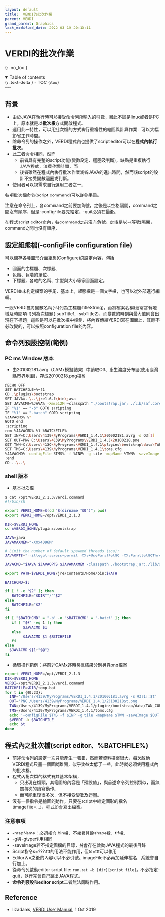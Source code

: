 ```yaml
---
layout: default
title:  VERDI的批次作業
parent: VERDI
grand_parent: Graphics
last_modified_date: 2022-03-19 20:13:11
---
```


# VERDI的批次作業
{: .no_toc }

<details open markdown="block">
  <summary>
    Table of contents
  </summary>
  {: .text-delta }
- TOC
{:toc}
</details>
---

## 背景
- 由於JAVA在執行時可以接受命令列所輸入的引數，因此不論是linux或者是PC上，原本就是以**批次檔**方式開啟程式。
- 運用此一特性，可以用批次檔的方式執行重複性的繪圖與計算作業，可以大幅節省工作時間。
- 除命令列的操作之外，VERDI程式內也提供了script editor可以在**程式內執行批次**。
- 此二者命令相同，然而
  - 前者具有完整的script功能(變數設定、迴圈及判斷)，缺點是重複執行JAVA程式，浪費作業時間，而
  - 後者雖然在程式內執行批次作業減省JAVA的進出時間，然而該script的設計不接受變數迴圈或判斷。
- 使用者可以視需求自行選用二者之一。

各項批次檔命令(script command)可以詳參[手冊](https://github.com/CEMPD/VERDI/blob/master/doc/User_Manual/VERDI_ch17.md)。

注意在命令列上，各command之前要加負號，之後是以空格隔開，command之間沒有順序，但是-configFile要先給定，-quit必須在最後。

在程式script editor之內，各command之前沒有負號，之後是以=(等號)隔開，command之間也沒有順序，

## 設定組態檔(-configFile configuration file)
可以儲存各種圖形介面組態(Configure)的設定內容，包括
- 圖面的主標題、次標題、
- 色階、色階的單位、
- 下標題、各軸的名稱、字型與大小等等圖面設定。

VERDI並未約定檔案的字尾，基本上，組態檔是一個文字檔，也可以從外部進行編輯。

一般VERDI會將變數名稱(-s)列為主標題(titleString)，而將檔案名稱(通常含有地域及時間項-f)列為次標題(-subTitle1, -subTitle2)，而變數的時刻與最大值則會出現在下標題，這些是可以在批次檔中控制，將內容傳給VERDI寫在圖面上，其餘不必改變的，可以按照configuration file的內容。

## 命令列預設控制(範例)

### PC ms Window 版本
- 由201002181.avrg（CAMx模擬結果）中讀取O3、產生濃度分布圖(使用臺灣縣市界地圖)，存成20100218.png檔案

```bash
@ECHO OFF
SET BATCHFILE=%~f2
CD .\plugins\bootstrap
SET JAVA=..\..\jre1.6.0\bin\java
SET JAVACMD=%JAVA% -Xmx512M –classpath "./bootstrap.jar; ./lib/saf.core.runtime.jar; ./lib/commons-logging.jar;./lib/jpf-boot.jar;./lib/jpf.jar;./lib\log4j-1.2.13.jar" saf.core.runtime.Boot
IF "%1" == "-b" GOTO scripting
IF "%1" == "-batch" GOTO scripting
%JAVACMD% %*
GOTO end
:scripting
rem %JAVACMD% %1 %BATCHFILE%
SET INP=C:\Users\4139\MyPrograms\VERDI_1.4.1\201002181.avrg -s O3[1]
SET OUT=PNG C:\Users\4139\MyPrograms\VERDI_1.4.1\20100218.png
SET TWN=C:\Users\4139\MyPrograms\VERDI_1.4.1\plugins\bootstrap\data\TWN_COUNTY.bin
SET TMS=C:\Users\4139\MyPrograms\VERDI_1.4.1\toms.cfg
%JAVACMD% -configFile %TMS% -f %INP% -g tile -mapName %TWN% -saveImage %OUT% -quit %BATCHFILE%
:end
CD ..\..\
```
### shell 版本
- 基本批次檔

```bash
$ cat /opt/VERDI_2.1.3/verdi.command
#!/bin/sh

export VERDI_HOME=$(cd "$(dirname "$0")"; pwd)
export VERDI_HOME=/opt/VERDI_2.1.3

DIR=$VERDI_HOME
cd $VERDI_HOME/plugins/bootstrap

JAVA=java
JAVAMAXMEM="-Xmx4096M"

# Limit the number of default spawned threads (eca):
JAVAOPTS="--illegal-access=permit -XX:+UseParallelGC -XX:ParallelGCThreads=1 -Dlog4j.debug=false -Djava.ext.dirs=" 

JAVACMD="$JAVA $JAVAOPTS $JAVAMAXMEM -classpath ./bootstrap.jar:./lib/saf.core.runtime.jar:./lib/jpf.jar:./lib/jpf-boot.jar:./lib/:../core/lib/MacOSX/*:../core/lib/org.apache.xalan_2.7.1.v201005080400.jar:../core/lib/org.apache.xml.serializer_2.7.1.v201005080400.jar:../core/lib/* saf.core.runtime.Boot"

export PATH=$VERDI_HOME/jre/Contents/Home/bin:$PATH

BATCHCMD=$1

if [ ! -e "$2" ]; then
   BATCHFILE="$DIR""/""$2"
else
   BATCHFILE="$2"
fi

if [ "$BATCHCMD" = "-b" -o "$BATCHCMD" = "-batch" ]; then
   if [ "$#" -eq 1 ]; then
        $JAVACMD $1
   else
        $JAVACMD $1 $BATCHFILE
   fi
else
  $JAVACMD ${1+"$@"}
fi
```
- 循環操作範例：將前述CAMx逐時臭氧結果分別另存png檔案

```bash
export VERDI_HOME=/opt/VERDI_2.1.3
DIR=$VERDI_HOME
VERDI=/opt/VERDI_2.1.3/verdi.command
BATCHFILE=$DIR/temp.bat
for t in {00:23}:
  INP='/Users/4139/MyPrograms/VERDI_1.4.1/201002181.avrg -s O3[1]:$t'
  OUT='PNG /Users/4139/MyPrograms/VERDI_1.4.1/20100218$t.png'
  TWN=/Users/4139/MyPrograms/VERDI_1.4.1/plugins/bootstrap/data/TWN_COUNTY.bin
  TMS=/Users/4139/MyPrograms/VERDI_1.4.1/toms.cfg
  echo '-configFile $TMS -f $INP -g tile -mapName $TWN -saveImage $OUT -quit' > $BATCHFILE
  $VERDI -b $BATCHFILE
  echo $t
done
```

## 程式內之批次檔(script editor、%BATCHFILE%)
- 前述命令列的設定一次只能產生一張圖，然而若資料檔案很大，每次啟動VERDI程式只畫一個圖就離開，似乎效益太低了一些，此時就必須使用程式內的批次檔。
- 程式內批次檔的格式有其基本架構，
  - <Global> </Global>只出現在檔頭，其範圍的內容是「預設值」，與前述命令列控制類似，而無關每次的讀寫動作。
  - 而<Task></Task>可能重復很多次，但不接受變數及迴圈。
- 沒有一個指令是繪圖的動作，只要在script中給定圖形的檔名(imageFile=…)，程式即會寫出檔案。

### 注意事項
- -mapName：必須指向.bin檔，不接受其餘shape檔、tif檔。
- -g與-gtype作用相同
- -saveImage若不指定圖檔的目錄，將會存在啟動JAVA程式的最後目錄
- Script指令s=???:ttt的用法不能作用，但ts=ttt可以作用
- Editor內=之後的內容可以不必引號。imageFile不必再加延伸檔名，系統會自行加上。
- 從命令列啟動editor script file: `run.bat –b [dir][script file]`。不必指定-quit，執行完會自己跳出JAVA程式。
- **命令列預設**和**editor script**二者無法同時作用。

## Reference
- lizadams, [VERDI User Manual](https://github.com/CEMPD/VERDI/blob/master/doc/User_Manual/README.md), 1 Oct 2019